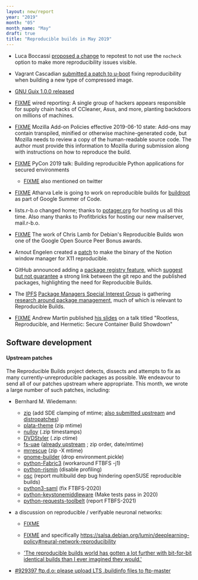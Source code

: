 ```yaml
---
layout: new/report
year: "2019"
month: "05"
month_name: "May"
draft: true
title: "Reproducible builds in May 2019"
---
```


* Luca Boccassi [proposed a change](https://salsa.debian.org/salsa-ci-team/pipeline/merge_requests/74) to repotest to not use the `nocheck` option to make more reproducibility issues visible.

* Vagrant Cascadian [submitted a patch to u-boot](https://patchwork.ozlabs.org/patch/1093969/) fixing reproducibility when building a new type of compressed image.

* [GNU Guix 1.0.0 released](https://www.gnu.org/software/guix/blog/2019/gnu-guix-1.0.0-released/)

* [FIXME](https://www.wired.com/story/barium-supply-chain-hackers/) wired reporting: A single group of hackers appears responsible for supply chain hacks of CCleaner, Asus, and more, planting backdoors on millions of machines.

* [FIXME](https://developer.mozilla.org/en-US/docs/Mozilla/Add-ons/AMO/Policy/Reviews-2019-05) Mozilla Add-on Policies effective 2019-06-10 state: Add-ons may contain transpiled, minified or otherwise machine-generated code, but Mozilla needs to review a copy of the human-readable source code. The author must provide this information to Mozilla during submission along with instructions on how to reproduce the build.

* [FIXME](https://www.youtube.com/watch?v=wRHi8Ui5vWA) PyCon 2019 talk: Building reproducible Python applications for secured environments
    * [FIXME](https://twitter.com/bengerman13/status/1124782596582518784) also mentioned on twitter

* [FIXME](https://summerofcode.withgoogle.com/projects/#5992608243908608) Atharva Lele is going to work on reproducible builds for [buildroot](https://buildroot.org/) as part of Google Summer of Code.

* lists.r-b.o changed home; thanks to [potager.org](https://potager.org/) for hosting us all this time. Also many thanks to Profitbricks for hosting our new mailserver, mail.r-b.o.

* [FIXME](https://opensource.googleblog.com/2019/04/google-open-source-peer-bonus-winners.html) The work of Chris Lamb for Debian's Reproducible Builds won one of the Google Open Source Peer Bonus awards.

* Arnout Engelen created a [patch](https://github.com/raboof/notion/pull/100) to make the binary of the Notion window manager for X11 reproducible.

* GitHub announced adding a [package registry feature](https://github.com/features/package-registry), which [suggest but not guarantee](https://github.com/ipfs/package-managers/issues/55) a strong link between the git repo and the published packages, highlighting the need for Reproducible Builds.

* The [IPFS](https://ipfs.io) [Package Managers Special Interest Group](https://github.com/ipfs/package-managers#readme) is gathering [research around package management](https://github.com/ipfs/package-managers/issues/56), much of which is relevant to Reproducible Builds.

* [FIXME](https://twitter.com/sublimino/status/1130778400761831424) Andrew Martin published [his slides](https://drive.google.com/a/control-plane.io/file/d/1xUDrcWmB3a_5oMxeIJuqf6vtXZN/view?usp=sharing) on a talk titled "Rootless, Reproducible, and Hermetic: Secure Container Build Showdown"

## Software development

#### Upstream patches

The Reproducible Builds project detects, dissects and attempts to fix as many currently-unreproducible packages as possible. We endeavour to send all of our patches upstream where appropriate. This month, we wrote a large number of such patches, including:

* Bernhard M. Wiedemann:
    * [zip](https://build.opensuse.org/request/show/700402) (add SDE clamping of mtime; [also submitted upstream](https://sourceforge.net/p/infozip/patches/25/) and [distropatches](https://github.com/distropatches/zip/commits/opensuse))
    * [plata-theme](https://gitlab.com/tista500/plata-theme/merge_requests/3) (zip mtime)
    * [nulloy](https://github.com/nulloy/nulloy/pull/149) (.zip timestamps)
    * [DVDStyler](https://sourceforge.net/p/dvdstyler/DVDStyler/merge-requests/1/) (.zip ctime)
    * [fs-uae](https://build.opensuse.org/request/show/701063) ([already upstream](https://github.com/FrodeSolheim/fs-uae/pull/182) ; zip order, date/mtime)
    * [mrrescue](https://build.opensuse.org/request/show/701742) (zip -X mtime)
    * [gnome-builder](https://build.opensuse.org/request/show/701094) (drop environment.pickle)
    * [python-Fabric3](https://build.opensuse.org/request/show/702815) (workaround FTBFS -j1)
    * [python-rjsmin](https://build.opensuse.org/request/show/703832) (disable profiling)
    * [osc](https://github.com/openSUSE/osc/issues/547) (report multibuild dep bug hindering openSUSE reproducible builds)
    * [python3-saml](https://github.com/onelogin/python3-saml/pull/140) (fix FTBFS-2020)
    * [python-keystonemiddleware](https://review.opendev.org/657780) (Make tests pass in 2020)
    * [python-requests-toolbelt](https://github.com/requests/toolbelt/issues/270) (report FTBFS-2021)

* a discussion on reproducible / verifyable neuronal networks:
    * [FIXME](https://lists.debian.org/7ba5a9c7-a58e-e173-a99b-28f1dfc3deae@cohens.org.il)

    * [FIXME](https://salsa.debian.org/lumin/deeplearning-policy) and specifically https://salsa.debian.org/lumin/deeplearning-policy#neural-network-reproducibility

    * ['The reproducible builds world has gotten a lot further with bit-for-bit identical builds than I ever imagined they would.'](https://lists.debian.org/debian-devel/2019/05/msg00355.html)

* [#929397 ftp.d.o: please upload LTS .buildinfo files to ftp-master](https://bugs.debian.org/929397)
